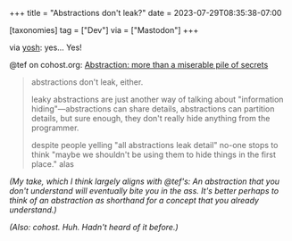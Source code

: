 +++
title = "Abstractions don't leak?"
date = 2023-07-29T08:35:38-07:00

[taxonomies]
tag = ["Dev"]
via = ["Mastodon"]
+++

via [yosh](https://toot.yosh.is/@yosh/110796849203416624): yes… Yes!

<!-- more -->

@tef on cohost.org: [Abstraction: more than a miserable pile of secrets](https://cohost.org/tef/post/2261999-abstraction-more-th)

> abstractions don't leak, either.
>
> leaky abstractions are just another way of talking about "information hiding"—abstractions can share details, abstractions can partition details, but sure enough, they don't really hide anything from the programmer.
>
> despite people yelling "all abstractions leak detail" no-one stops to think "maybe we shouldn't be using them to hide things in the first place." alas

_(My take, which I think largely aligns with @tef's: An abstraction that you don't understand  will eventually bite you in the ass. It's better perhaps to think of an abstraction as shorthand for a concept that you already understand.)_

_(Also: cohost. Huh. Hadn't heard of it before.)_
